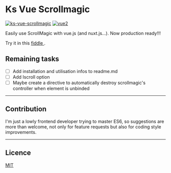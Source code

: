 # Ks Vue Scrollmagic

[![ks-vue-scrollmagic](https://img.shields.io/npm/v/ks-vue-scrollmagic.svg)](https://www.npmjs.com/package/ks-vue-scrollmagic) [![vue2](https://img.shields.io/badge/vue-2.x-brightgreen.svg)](https://vuejs.org/)


Easily use ScrollMagic with vue.js (and nuxt.js...).
Now production ready!!!

Try it in this [ fiddle ](https://jsfiddle.net/romainPouchol/bstj6p41/11/).

## Remaining tasks

- [ ] Add installation and utilisation infos to readme.md
- [ ] Add Iscroll option
- [ ] Maybe create a directive to automatically destroy scrollmagic's controller when element is unbinded

---

## Contribution

I'm just a lowly frontend developer trying to master ES6, so suggestions are more than welcome, not only for feature requests but also for coding style improvements.

---

## Licence

[ MIT ](http://opensource.org/licenses/MIT)
